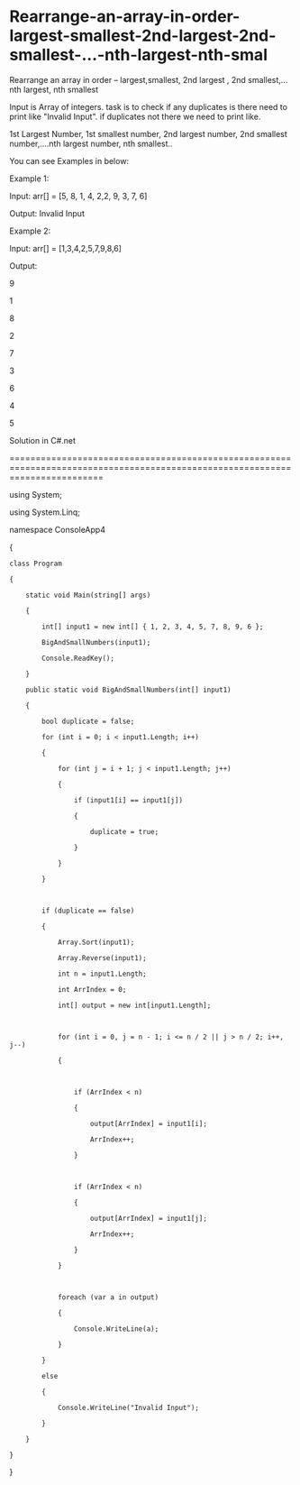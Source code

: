 # Rearrange-an-array-in-order-largest-smallest-2nd-largest-2nd-smallest-...-nth-largest-nth-smal
Rearrange an array in order – largest,smallest, 2nd largest , 2nd smallest,... nth largest, nth smallest

Input is Array of integers. task is to check if any duplicates is there need to print like "Invalid Input". if duplicates not there we need to print like.

1st Largest Number, 1st smallest number, 2nd largest number, 2nd smallest number,....nth largest number, nth smallest..

You can see Examples in below:

Example 1: 

 Input: arr[] = [5, 8, 1, 4, 2,2, 9, 3, 7, 6]

 Output: Invalid Input

Example 2: 

Input: arr[] = [1,3,4,2,5,7,9,8,6]

Output:

9

1

8

2

7

3

6

4

5



Solution in C#.net

==============================================================================================================================

using System;

using System.Linq;



namespace ConsoleApp4

{

    class Program

    {

        static void Main(string[] args)

        {

            int[] input1 = new int[] { 1, 2, 3, 4, 5, 7, 8, 9, 6 };

            BigAndSmallNumbers(input1);

            Console.ReadKey();

        }

        public static void BigAndSmallNumbers(int[] input1)

        {

            bool duplicate = false;

            for (int i = 0; i < input1.Length; i++)

            {

                for (int j = i + 1; j < input1.Length; j++)

                {

                    if (input1[i] == input1[j])

                    {

                        duplicate = true;

                    }

                }

            }



            if (duplicate == false)

            {

                Array.Sort(input1);

                Array.Reverse(input1);

                int n = input1.Length;

                int ArrIndex = 0;

                int[] output = new int[input1.Length];



                for (int i = 0, j = n - 1; i <= n / 2 || j > n / 2; i++, j--)

                {



                    if (ArrIndex < n)

                    {

                        output[ArrIndex] = input1[i];

                        ArrIndex++;

                    }



                    if (ArrIndex < n)

                    {

                        output[ArrIndex] = input1[j];

                        ArrIndex++;

                    }

                }



                foreach (var a in output)

                {

                    Console.WriteLine(a);

                }

            }

            else

            {

                Console.WriteLine("Invalid Input");

            }

        }

    }

}

